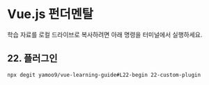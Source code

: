 # Vue.js 펀더멘탈

학습 자료를 로컬 드라이브로 복사하려면 아래 명령을 터미널에서 실행하세요.

## 22. 플러그인

```sh
npx degit yamoo9/vue-learning-guide#L22-begin 22-custom-plugin
```